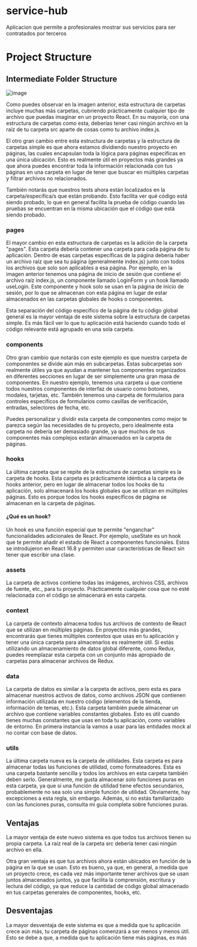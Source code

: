 # service-hub
Aplicacion que permite a profesionales mostrar sus servicios para ser contratados por terceros

# Project Structure

## Intermediate Folder Structure

![image](https://github.com/fedeferreyra98/service-hub/assets/65661381/6373fb8d-32f9-4621-827c-35afac4349ea)

Como puedes observar en la imagen anterior, esta estructura de carpetas incluye muchas más carpetas, cubriendo prácticamente cualquier tipo de archivo que puedas imaginar en un proyecto React. En su mayoría, con una estructura de carpetas como esta, deberías tener casi ningún archivo en la raíz de tu carpeta src aparte de cosas como tu archivo index.js.

El otro gran cambio entre esta estructura de carpetas y la estructura de carpetas simple es que ahora estamos dividiendo nuestro proyecto en páginas, las cuales encapsulan toda la lógica para páginas específicas en una única ubicación. Esto es realmente útil en proyectos más grandes ya que ahora puedes encontrar toda la información relacionada con tus páginas en una carpeta en lugar de tener que buscar en múltiples carpetas y filtrar archivos no relacionados.

También notarás que nuestros tests ahora están localizados en la carpeta/específica/s que están probando. Esto facilita ver qué código está siendo probado, lo que en general facilita la prueba de código cuando las pruebas se encuentran en la misma ubicación que el código que está siendo probado.

### pages
El mayor cambio en esta estructura de carpetas es la adición de la carpeta "pages". Esta carpeta debería contener una carpeta para cada página de tu aplicación. Dentro de esas carpetas específicas de la página debería haber un archivo raíz que sea tu página (generalmente index.js) junto con todos los archivos que solo son aplicables a esa página. Por ejemplo, en la imagen anterior tenemos una página de inicio de sesión que contiene el archivo raíz index.js, un componente llamado LoginForm y un hook llamado useLogin. Este componente y hook solo se usan en la página de inicio de sesión, por lo que se almacenan con esta página en lugar de estar almacenados en las carpetas globales de hooks o componentes.

Esta separación del código específico de la página de tu código global general es la mayor ventaja de este sistema sobre la estructura de carpetas simple. Es más fácil ver lo que tu aplicación está haciendo cuando todo el código relevante está agrupado en una sola carpeta.

### components
Otro gran cambio que notarás con este ejemplo es que nuestra carpeta de componentes se divide aún más en subcarpetas. Estas subcarpetas son realmente útiles ya que ayudan a mantener tus componentes organizados en diferentes secciones en lugar de ser simplemente una gran masa de componentes. En nuestro ejemplo, tenemos una carpeta ui que contiene todos nuestros componentes de interfaz de usuario como botones, modales, tarjetas, etc. También tenemos una carpeta de formularios para controles específicos de formularios como casillas de verificación, entradas, selectores de fecha, etc.

Puedes personalizar y dividir esta carpeta de componentes como mejor te parezca según las necesidades de tu proyecto, pero idealmente esta carpeta no debería ser demasiado grande, ya que muchos de tus componentes más complejos estarán almacenados en la carpeta de páginas.

### hooks
La última carpeta que se repite de la estructura de carpetas simple es la carpeta de hooks. Esta carpeta es prácticamente idéntica a la carpeta de hooks anterior, pero en lugar de almacenar todos los hooks de tu aplicación, solo almacenará los hooks globales que se utilizan en múltiples páginas. Esto es porque todos los hooks específicos de página se almacenan en la carpeta de páginas.

#### ¿Qué es un hook?
Un hook es una función especial que te permite "enganchar" funcionalidades adicionales de React. Por ejemplo, useState es un hook que te permite añadir el estado de React a componentes funcionales. Estos se introdujeron en React 16.8 y permiten usar características de React sin tener que escribir una clase.

### assets
La carpeta de activos contiene todas las imágenes, archivos CSS, archivos de fuente, etc., para tu proyecto. Prácticamente cualquier cosa que no esté relacionada con el código se almacenará en esta carpeta.

### context
La carpeta de contexto almacena todos tus archivos de contexto de React que se utilizan en múltiples páginas. En proyectos más grandes, encontrarás que tienes múltiples contextos que usas en tu aplicación y tener una única carpeta para almacenarlos es realmente útil. Si estás utilizando un almacenamiento de datos global diferente, como Redux, puedes reemplazar esta carpeta con un conjunto más apropiado de carpetas para almacenar archivos de Redux.

### data
La carpeta de datos es similar a la carpeta de activos, pero esta es para almacenar nuestros activos de datos, como archivos JSON que contienen información utilizada en nuestro código (elementos de la tienda, información de temas, etc.). Esta carpeta también puede almacenar un archivo que contiene variables constantes globales. Esto es útil cuando tienes muchas constantes que usas en toda tu aplicación, como variables de entorno. En primera instancia la vamos a usar para las entidades mock al no contar con base de datos.

### utils
La última carpeta nueva es la carpeta de utilidades. Esta carpeta es para almacenar todas las funciones de utilidad, como formateadores. Esta es una carpeta bastante sencilla y todos los archivos en esta carpeta también deben serlo. Generalmente, me gusta almacenar solo funciones puras en esta carpeta, ya que si una función de utilidad tiene efectos secundarios, probablemente no sea solo una simple función de utilidad. Obviamente, hay excepciones a esta regla, sin embargo. Además, si no estás familiarizado con las funciones puras, consulta mi guía completa sobre funciones puras.

## Ventajas
La mayor ventaja de este nuevo sistema es que todos tus archivos tienen su propia carpeta. La raíz real de la carpeta src debería tener casi ningún archivo en ella.

Otra gran ventaja es que tus archivos ahora están ubicados en función de la página en la que se usan. Esto es bueno, ya que, en general, a medida que un proyecto crece, es cada vez más importante tener archivos que se usan juntos almacenados juntos, ya que facilita la comprensión, escritura y lectura del código, ya que reduce la cantidad de código global almacenado en tus carpetas generales de componentes, hooks, etc.

## Desventajas
La mayor desventaja de este sistema es que a medida que tu aplicación crece aún más, tu carpeta de páginas comenzará a ser menos y menos útil. Esto se debe a que, a medida que tu aplicación tiene más páginas, es más
